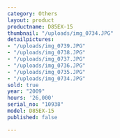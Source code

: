 ```yaml
---
category: Others
layout: product
productname: D85EX-15
thumbnail: "/uploads/img_0734.JPG"
detailpictures:
- "/uploads/img_0739.JPG"
- "/uploads/img_0738.JPG"
- "/uploads/img_0737.JPG"
- "/uploads/img_0736.JPG"
- "/uploads/img_0735.JPG"
- "/uploads/img_0734.JPG"
sold: true
year: "2009"
hours: '26,000'
serial_no: "10938"
model: D85EX-15
published: false

---
```

